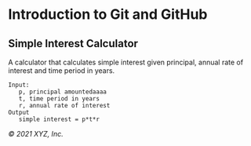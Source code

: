# Introduction to Git and GitHub

## Simple Interest Calculator

A calculator that calculates simple interest given principal, annual rate of interest and time period in years.

```
Input:
   p, principal amountedaaaa
   t, time period in years
   r, annual rate of interest
Output
   simple interest = p*t*r
```

_© 2021 XYZ, Inc._
